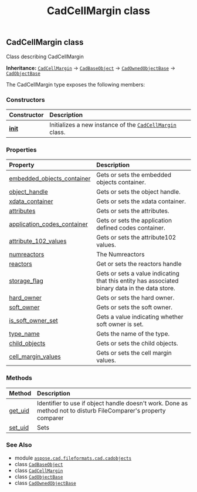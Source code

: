 ﻿---
title: CadCellMargin class
second_title: Aspose.CAD for Python via .NET API References
description: 
type: docs
weight: 380
url: /python-net/aspose.cad.fileformats.cad.cadobjects/cadcellmargin/
is_root: false
---

## CadCellMargin class

Class describing CadCellMargin



**Inheritance:** [`CadCellMargin`](/cad/python-net/aspose.cad.fileformats.cad.cadobjects/cadcellmargin) → 
[`CadBaseObject`](/cad/python-net/aspose.cad.fileformats.cad.cadobjects/cadbaseobject) → 
[`CadOwnedObjectBase`](/cad/python-net/aspose.cad.fileformats.cad.cadobjects/cadownedobjectbase) → 
[`CadObjectBase`](/cad/python-net/aspose.cad.fileformats.cad.cadobjects/cadobjectbase)



The CadCellMargin type exposes the following members:

### Constructors
| Constructor | Description |
| :- | :- |
| [__init__](/cad/python-net/aspose.cad.fileformats.cad.cadobjects/cadcellmargin/__init__/#) | Initializes a new instance of the [`CadCellMargin`](/cad/python-net/aspose.cad.fileformats.cad.cadobjects/cadcellmargin) class. |


### Properties
| Property | Description |
| :- | :- |
| [embedded_objects_container](/cad/python-net/aspose.cad.fileformats.cad.cadobjects/cadcellmargin/embedded_objects_container) | Gets or sets the embedded objects container. |
| [object_handle](/cad/python-net/aspose.cad.fileformats.cad.cadobjects/cadcellmargin/object_handle) | Gets or sets the object handle. |
| [xdata_container](/cad/python-net/aspose.cad.fileformats.cad.cadobjects/cadcellmargin/xdata_container) | Gets or sets the xdata container. |
| [attributes](/cad/python-net/aspose.cad.fileformats.cad.cadobjects/cadcellmargin/attributes) | Gets or sets the attributes. |
| [application_codes_container](/cad/python-net/aspose.cad.fileformats.cad.cadobjects/cadcellmargin/application_codes_container) | Gets or sets the application defined codes container. |
| [attribute_102_values](/cad/python-net/aspose.cad.fileformats.cad.cadobjects/cadcellmargin/attribute_102_values) | Gets or sets the attribute102 values. |
| [numreactors](/cad/python-net/aspose.cad.fileformats.cad.cadobjects/cadcellmargin/numreactors) | The Numreactors |
| [reactors](/cad/python-net/aspose.cad.fileformats.cad.cadobjects/cadcellmargin/reactors) | Get or sets the reactors handle |
| [storage_flag](/cad/python-net/aspose.cad.fileformats.cad.cadobjects/cadcellmargin/storage_flag) | Gets or sets a value indicating that this entity has associated binary data in the data store. |
| [hard_owner](/cad/python-net/aspose.cad.fileformats.cad.cadobjects/cadcellmargin/hard_owner) | Gets or sets the hard owner. |
| [soft_owner](/cad/python-net/aspose.cad.fileformats.cad.cadobjects/cadcellmargin/soft_owner) | Gets or sets the soft owner. |
| [is_soft_owner_set](/cad/python-net/aspose.cad.fileformats.cad.cadobjects/cadcellmargin/is_soft_owner_set) | Gets a value indicating whether soft owner is set. |
| [type_name](/cad/python-net/aspose.cad.fileformats.cad.cadobjects/cadcellmargin/type_name) | Gets the name of the type. |
| [child_objects](/cad/python-net/aspose.cad.fileformats.cad.cadobjects/cadcellmargin/child_objects) | Gets or sets the child objects. |
| [cell_margin_values](/cad/python-net/aspose.cad.fileformats.cad.cadobjects/cadcellmargin/cell_margin_values) | Gets or sets the cell margin values. |


### Methods
| Method | Description |
| :- | :- |
| [get_uid](/cad/python-net/aspose.cad.fileformats.cad.cadobjects/cadcellmargin/get_uid/#) | Identifier to use if object handle doesn't work. Done as method not to disturb FileComparer's property comparer |
| [set_uid](/cad/python-net/aspose.cad.fileformats.cad.cadobjects/cadcellmargin/set_uid/#str) | Sets |



### See Also
* module [`aspose.cad.fileformats.cad.cadobjects`](..)
* class [`CadBaseObject`](/cad/python-net/aspose.cad.fileformats.cad.cadobjects/cadbaseobject)
* class [`CadCellMargin`](/cad/python-net/aspose.cad.fileformats.cad.cadobjects/cadcellmargin)
* class [`CadObjectBase`](/cad/python-net/aspose.cad.fileformats.cad.cadobjects/cadobjectbase)
* class [`CadOwnedObjectBase`](/cad/python-net/aspose.cad.fileformats.cad.cadobjects/cadownedobjectbase)

